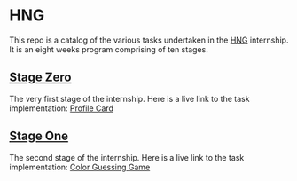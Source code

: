 # HNG

This repo is a catalog of the various tasks undertaken in the [HNG](https://hng.tech/internship) internship. It is an eight weeks program comprising of ten stages.

## [Stage Zero](./stage-zero/)

The very first stage of the internship. Here is a live link to the task implementation: [Profile Card ](https://quxpta.github.io/HNG/stage-zero/)

## [Stage One](./stage-one/)

The second stage of the internship. Here is a live link to the task implementation: [Color Guessing Game ](https://fluffy-cendol-a75301.netlify.app/)
